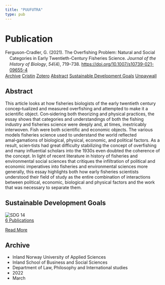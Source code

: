 ```yaml
---
title: "PUUFUTRA"
type: pub
---
```

<h1>Publication</h1>
<article id="csl-bib-container-PUUFUTRA" class="csl-bib-container">
  <div class="csl-bib-body" style="line-height: 1.35; padding-left: 1em; text-indent:-1em;">
  <div class="csl-entry">Ferguson-Cradler, G. (2021). The Overfishing Problem: Natural and Social Categories in Early Twentieth-Century Fisheries Science. <i>Journal of the History of Biology</i>, <i>54</i>(4), 719&#x2013;738. <a href="https://doi.org/10.1007/s10739-021-09655-4">https://doi.org/10.1007/s10739-021-09655-4</a></div>
</div>
  <div class="csl-bib-buttons">
    <a href="#taxonomy-article-PUUFUTRA" class="csl-bib-button">Archive</a>
    <a href="https://app.cristin.no/results/show.jsf?id=2007300" alt="Cristin URL" class="csl-bib-button">Cristin</a>
    <a href="http://zotero.org/groups/5402882/items/PUUFUTRA" alt="Zotero URL" class="csl-bib-button">Zotero</a>
    <a href="#abstract-article-PUUFUTRA" class="csl-bib-button">Abstract</a>
    <a href="#sdg-article-PUUFUTRA" class="csl-bib-button">Sustainable Development Goals</a>
    <a href="https://link.springer.com/content/pdf/10.1007/s10739-021-09655-4.pdf" class="csl-bib-button">Unpaywall</a>
  </div>
  <div id="csl-bib-meta-container-PUUFUTRA"></div>
</article>
<div id="csl-bib-meta-PUUFUTRA" class="csl-bib-meta">
  <article id="abstract-article-PUUFUTRA" class="abstract-article">
    <h1>Abstract</h1>
    This article looks at how fisheries biologists of the early twentieth century concep‑tualized and measured overfishing and attempted to make it a scientific object. Con‑sidering both theorizing and physical practices, the essay shows that categories and understandings of both the fishing industry and fisheries science were deeply and, at times, inextricably interwoven. Fish were both scientific and economic objects. The various models fisheries science used to understand the world reflected amal‑gamations of biological, physical, economic, and political factors. As a result, scien‑tists had great difficulty stabilizing the concept of overfishing and many influential scholars into the 1930s even doubted the coherence of the concept. In light of recent literature in history of fisheries and environmental social sciences that critiques the infiltration of political and economic imperatives into fisheries and environmental sciences more generally, this essay highlights both how early fisheries scientists understood their field of study as the entire combination of interactions between political, economic, biological and physical factors and the work that was necessary to separate them.
  </article>
  <article id="sdg-article-PUUFUTRA" class="sdg-article">
    <h1>Sustainable Development Goals</h1>
    <div class="sdg-container"><div id="sdg14" class="sdg"> <img src="{{< params subfolder >}}images/sdg/sdg14_en.png" class="image" alt="SDG 14"> <div class="sdg-overlay"> <a href="{{< params subfolder >}}en/archive/?sdg=14#archive" class="sdg-publication-count"><span>6</span> Publications</a> <p><a href="https://sdgs.un.org/goals/goal14" class="sdg-read-more">Read More</a></p> </div> </div></div>
  </article>
  <article id="taxonomy-article-PUUFUTRA" class="taxonomy-article">
    <h1>Archive</h1>
    <ul>
      <li>Inland Norway University of Applied Sciences</li>
      <li>Inland School of Business and Social Sciences</li>
      <li>Department of Law, Philosophy and International studies</li>
      <li>2022</li>
      <li>March</li>
    </ul>
  </article>
</div>
